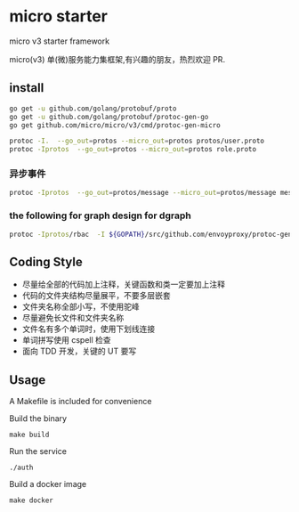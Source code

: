 # micro starter

micro v3 starter framework

micro(v3) 单(微)服务能力集框架,有兴趣的朋友，热烈欢迎 PR.

## install

```bash
go get -u github.com/golang/protobuf/proto
go get -u github.com/golang/protobuf/protoc-gen-go
go get github.com/micro/micro/v3/cmd/protoc-gen-micro
```

```bash
protoc -I.  --go_out=protos --micro_out=protos protos/user.proto
protoc -Iprotos  --go_out=protos --micro_out=protos role.proto
```

### 异步事件

```bash
protoc -Iprotos  --go_out=protos/message --micro_out=protos/message message/message.proto
```

### the following for graph design for dgraph

```bash
protoc -Iprotos/rbac  -I ${GOPATH}/src/github.com/envoyproxy/protoc-gen-validate  --go_out=protos/rbac --micro_out=protos/rbac --validate_out="lang=go:protos/rbac" rbac.proto
```

## Coding Style

- 尽量给全部的代码加上注释，关键函数和类一定要加上注释
- 代码的文件夹结构尽量展平，不要多层嵌套
- 文件夹名称全部小写，不使用驼峰
- 尽量避免长文件和文件夹名称
- 文件名有多个单词时，使用下划线连接
- 单词拼写使用 cspell 检查
- 面向 TDD 开发，关键的 UT 要写

## Usage

A Makefile is included for convenience

Build the binary

```
make build
```

Run the service

```
./auth
```

Build a docker image

```
make docker
```
